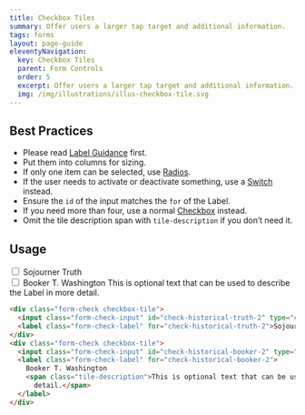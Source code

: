 ```yaml
---
title: Checkbox Tiles
summary: Offer users a larger tap target and additional information.
tags: forms
layout: page-guide
eleventyNavigation:
  key: Checkbox Tiles
  parent: Form Controls
  order: 5
  excerpt: Offer users a larger tap target and additional information.
  img: /img/illustrations/illus-checkbox-tile.svg
---
```


## Best Practices

- Please read [Label Guidance](/form-controls/labels-guidance) first.
- Put them into columns for sizing.
- If only one item can be selected, use [Radios](/form-controls/radios).
- If the user needs to activate or deactivate something, use a [Switch](/form-controls/switches) instead.
- Ensure the `id` of the input matches the `for` of the Label.
- If you need more than four, use a normal [Checkbox](/form-controls/checkboxes/) instead.
- Omit the tile description span with `tile-description` if you don’t need it.

## Usage

<div class="form-check checkbox-tile">
  <input class="form-check-input" id="check-historical-truth-2" type="checkbox" name="historical-figures" value="sojourner-truth" />
  <label class="form-check-label" for="check-historical-truth-2">Sojourner Truth</label>
</div>
<div class="form-check checkbox-tile">
  <input class="form-check-input" id="check-historical-booker-2" type="checkbox" name="historical-figures" value="sojourner-truth" />
  <label class="form-check-label" for="check-historical-booker-2">
    Booker T. Washington
    <span class="tile-description">This is optional text that can be used to describe the Label in more
      detail.</span>
  </label>
</div>

```html
<div class="form-check checkbox-tile">
  <input class="form-check-input" id="check-historical-truth-2" type="checkbox" name="historical-figures" value="sojourner-truth" />
  <label class="form-check-label" for="check-historical-truth-2">Sojourner Truth</label>
</div>
<div class="form-check checkbox-tile">
  <input class="form-check-input" id="check-historical-booker-2" type="checkbox" name="historical-figures" value="sojourner-truth" />
  <label class="form-check-label" for="check-historical-booker-2">
    Booker T. Washington
    <span class="tile-description">This is optional text that can be used to describe the Label in more
      detail.</span>
  </label>
</div>
```
